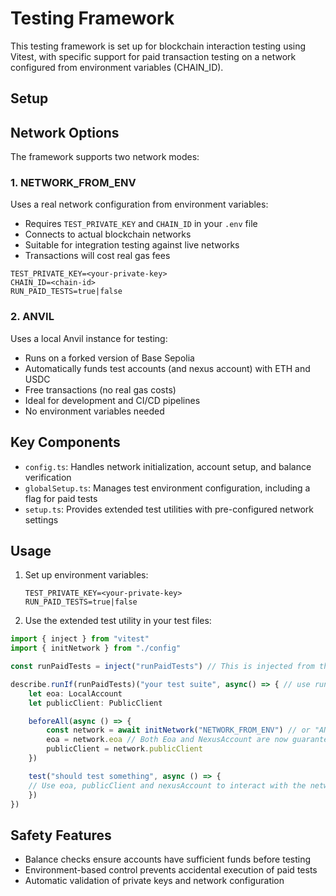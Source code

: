 # Testing Framework

This testing framework is set up for blockchain interaction testing using Vitest, with specific support for paid transaction testing on a network configured from environment variables (CHAIN_ID).

## Setup

## Network Options

The framework supports two network modes:

### 1. NETWORK_FROM_ENV
Uses a real network configuration from environment variables:
- Requires `TEST_PRIVATE_KEY` and `CHAIN_ID` in your `.env` file
- Connects to actual blockchain networks
- Suitable for integration testing against live networks
- Transactions will cost real gas fees

```env
TEST_PRIVATE_KEY=<your-private-key>
CHAIN_ID=<chain-id>
RUN_PAID_TESTS=true|false
```

### 2. ANVIL
Uses a local Anvil instance for testing:
- Runs on a forked version of Base Sepolia
- Automatically funds test accounts (and nexus account) with ETH and USDC
- Free transactions (no real gas costs)
- Ideal for development and CI/CD pipelines
- No environment variables needed

## Key Components

- `config.ts`: Handles network initialization, account setup, and balance verification
- `globalSetup.ts`: Manages test environment configuration, including a flag for paid tests
- `setup.ts`: Provides extended test utilities with pre-configured network settings

## Usage

1. Set up environment variables:
   ```env
   TEST_PRIVATE_KEY=<your-private-key>
   RUN_PAID_TESTS=true|false
   ```

2. Use the extended test utility in your test files:
```typescript
import { inject } from "vitest"
import { initNetwork } from "./config"

const runPaidTests = inject("runPaidTests") // This is injected from the globalSetup.ts file and set using environment variable

describe.runIf(runPaidTests)("your test suite", async() => { // use runPaidTests to conditionally run mainnet tests
    let eoa: LocalAccount
    let publicClient: PublicClient

    beforeAll(async () => {
        const network = await initNetwork("NETWORK_FROM_ENV") // or "ANVIL" for unit tests
        eoa = network.eoa // Both Eoa and NexusAccount are now guaranteed to be funded
        publicClient = network.publicClient
    })

    test("should test something", async () => {
    // Use eoa, publicClient and nexusAccount to interact with the network
    })
})
```

## Safety Features

- Balance checks ensure accounts have sufficient funds before testing
- Environment-based control prevents accidental execution of paid tests
- Automatic validation of private keys and network configuration
